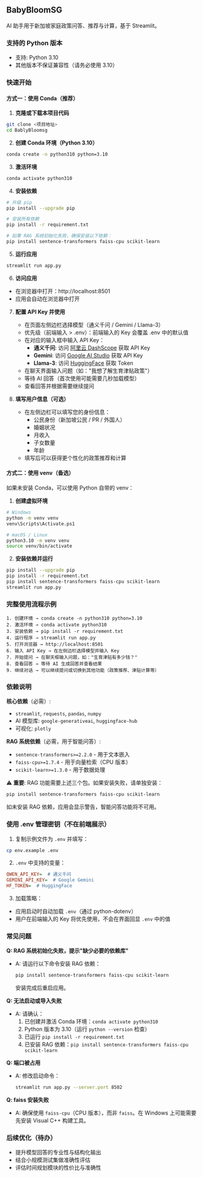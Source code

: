 ## BabyBloomSG

AI 助手用于新加坡家庭政策问答、推荐与计算，基于 Streamlit。

### 支持的 Python 版本
- 支持: Python 3.10
- 其他版本不保证兼容性（请务必使用 3.10）

### 快速开始

#### 方式一：使用 Conda（推荐）

1) **克隆或下载本项目代码**
```bash
git clone <项目地址>
cd BablyBloomsg
```

2) **创建 Conda 环境（Python 3.10）**
```bash
conda create -n python310 python=3.10
```

3) **激活环境**
```bash
conda activate python310
```

4) **安装依赖**
```bash
# 升级 pip
pip install --upgrade pip

# 安装所有依赖
pip install -r requirement.txt

# 如果 RAG 系统初始化失败，确保安装以下依赖：
pip install sentence-transformers faiss-cpu scikit-learn
```

5) **运行应用**
```bash
streamlit run app.py
```

6) **访问应用**
- 在浏览器中打开：http://localhost:8501
- 应用会自动在浏览器中打开

7) **配置 API Key 并使用**
   - 在页面左侧边栏选择模型（通义千问 / Gemini / Llama-3）
   - 优先级（前端输入 > .env）：前端输入的 Key 会覆盖 .env 中的默认值
   - 在对应的输入框中输入 API Key：
     - **通义千问**: 访问 [阿里云 DashScope](https://dashscope.console.aliyun.com/) 获取 API Key
     - **Gemini**: 访问 [Google AI Studio](https://aistudio.google.dev/) 获取 API Key
     - **Llama-3**: 访问 [HuggingFace](https://huggingface.co/settings/tokens) 获取 Token
   - 在聊天界面输入问题（如："我想了解生育津贴政策"）
   - 等待 AI 回答（首次使用可能需要几秒加载模型）
   - 查看回答并根据需要继续提问

8) **填写用户信息（可选）**
   - 在左侧边栏可以填写您的身份信息：
     - 公民身份（新加坡公民 / PR / 外国人）
     - 婚姻状况
     - 月收入
     - 子女数量
     - 年龄
   - 填写后可以获得更个性化的政策推荐和计算

#### 方式二：使用 venv（备选）

如果未安装 Conda，可以使用 Python 自带的 venv：

1) **创建虚拟环境**
```bash
# Windows
python -m venv venv
venv\Scripts\Activate.ps1

# macOS / Linux
python3.10 -m venv venv
source venv/bin/activate
```

2) **安装依赖并运行**
```bash
pip install --upgrade pip
pip install -r requirement.txt
pip install sentence-transformers faiss-cpu scikit-learn
streamlit run app.py
```

### 完整使用流程示例

```
1. 创建环境 → conda create -n python310 python=3.10
2. 激活环境 → conda activate python310
3. 安装依赖 → pip install -r requirement.txt
4. 运行程序 → streamlit run app.py
5. 打开浏览器 → http://localhost:8501
6. 输入 API Key → 在左侧边栏选择模型并输入 Key
7. 开始提问 → 在聊天框输入问题，如："生育津贴有多少钱？"
8. 查看回答 → 等待 AI 生成回答并查看结果
9. 继续对话 → 可以继续提问或切换到其他功能（政策推荐、津贴计算等）
```

### 依赖说明

**核心依赖**（必需）:
- `streamlit`, `requests`, `pandas`, `numpy`
- AI 模型库: `google-generativeai`, `huggingface-hub`
- 可视化: `plotly`

**RAG 系统依赖**（必需，用于智能问答）:
- `sentence-transformers>=2.2.0` - 用于文本嵌入
- `faiss-cpu>=1.7.4` - 用于向量检索（CPU 版本）
- `scikit-learn>=1.3.0` - 用于数据处理

⚠️ **重要**: RAG 功能需要上述三个包。如果安装失败，请单独安装：
```bash
pip install sentence-transformers faiss-cpu scikit-learn
```

如未安装 RAG 依赖，应用会显示警告，智能问答功能将不可用。

### 使用 .env 管理密钥（不在前端展示）

1) 复制示例文件为 `.env` 并填写：
```bash
cp env.example .env
```

2) `.env` 中支持的变量：
```ini
QWEN_API_KEY=  # 通义千问
GEMINI_API_KEY=  # Google Gemini
HF_TOKEN=  # HuggingFace
```

3) 加载策略：
- 应用启动时自动加载 `.env`（通过 python-dotenv）
- 用户在前端输入的 Key 将优先使用，不会在界面回显 `.env` 中的值

### 常见问题

**Q: RAG 系统初始化失败，提示"缺少必要的依赖库"**
- A: 请运行以下命令安装 RAG 依赖：
  ```bash
  pip install sentence-transformers faiss-cpu scikit-learn
  ```
  安装完成后重启应用。

**Q: 无法启动或导入失败**
- A: 请确认：
  1. 已创建并激活 Conda 环境：`conda activate python310`
  2. Python 版本为 3.10（运行 `python --version` 检查）
  3. 已运行 `pip install -r requirement.txt`
  4. 已安装 RAG 依赖：`pip install sentence-transformers faiss-cpu scikit-learn`

**Q: 端口被占用**
- A: 修改启动命令：
  ```bash
  streamlit run app.py --server.port 8502
  ```

**Q: faiss 安装失败**
- A: 确保使用 `faiss-cpu`（CPU 版本），而非 `faiss`。在 Windows 上可能需要先安装 Visual C++ 构建工具。

### 后续优化（待办）
- 提升模型回答的专业性与结构化输出
- 结合小规模测试集做准确性评估
- 评估时间规划模块的性价比与准确性
